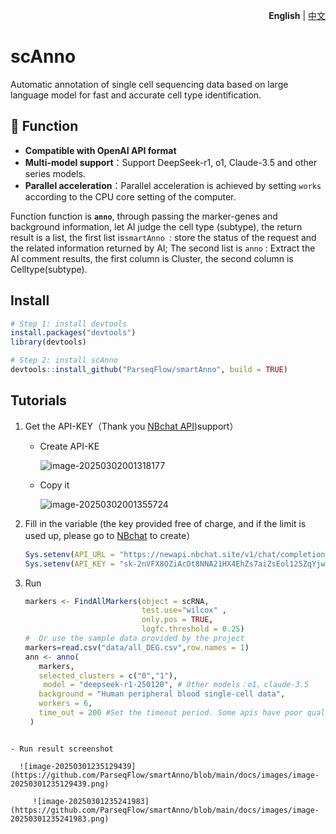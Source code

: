 <p align="right">
   <strong>English</strong> | <a href="./README_zh-CN.md">中文</a>
</p>

# scAnno                                                  

Automatic annotation of single cell sequencing data based on large language model for fast and accurate cell type identification.

## 🧬 Function

-  **Compatible with OpenAI API format**
-  **Multi-model support**：Support DeepSeek-r1, o1, Claude-3.5 and other series models.
- **Parallel acceleration**：Parallel acceleration is achieved by setting `works` according to the CPU core setting of the computer.

Function function is **`anno`**, through passing the marker-genes and background information, let AI judge the cell type (subtype), the return result is a list, the first list is`smartAnno `: store the status of the request and the related information returned by AI; The second list is `anno` : Extract the AI comment results, the first column is Cluster, the second column is Celltype(subtype).

## Install

```R
# Step 1: install devtools
install.packages("devtools")
library(devtools)

# Step 2: install scAnno
devtools::install_github("ParseqFlow/smartAnno", build = TRUE)
```



## Tutorials

1. Get the API-KEY（Thank you [NBchat API](https://newapi.nbchat.site/))support）

   - Create API-KE

     ![image-20250302001318177](https://github.com/ParseqFlow/smartAnno/blob/main/docs/images/image-2025030123341752.png)

   - Copy it

     ![image-20250302001355724](https://github.com/ParseqFlow/smartAnno/blob/main/docs/images/image-20250302001355724.png)

2. Fill in the variable (the key provided free of charge, and if the limit is used up, please go to [NBchat](https://newapi.nbchat.site/) to create）

   ``` R
   Sys.setenv(API_URL = "https://newapi.nbchat.site/v1/chat/completions")
   Sys.setenv(API_KEY = "sk-2nVFX8OZiAcOt8NNA21HX4EhZs7aiZsEol125ZqYjwT3E8zo") 
   ```

3. Run

   ``` R
   markers <- FindAllMarkers(object = scRNA,
                             test.use="wilcox" ,
                             only.pos = TRUE,
                             logfc.threshold = 0.25)  
   #  Or use the sample data provided by the project
   markers=read.csv("data/all_DEG.csv",row.names = 1)
   ann <- anno(
      markers,
      selected_clusters = c("0","1"),
       model = "deepseek-r1-250120", # Other models：o1、claude-3.5
      background = "Human peripheral blood single-cell data",
      workers = 6,
      time_out = 200 #Set the timeout period. Some apis have poor quality and take a long time to return. You are advised to replace high-quality apis
    )
```
   
- Run result screenshot
   
  ![image-20250301235129439](https://github.com/ParseqFlow/smartAnno/blob/main/docs/images/image-20250301235129439.png)
   
     ![image-20250301235241983](https://github.com/ParseqFlow/smartAnno/blob/main/docs/images/image-20250301235241983.png)







